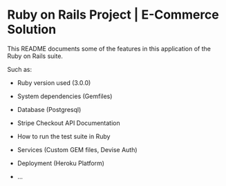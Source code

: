 # Ruby on Rails Project | E-Commerce Solution

This README documents some of the features in this application of the Ruby on Rails suite.

Such as:

* Ruby version used (3.0.0)

* System dependencies (Gemfiles)

* Database (Postgresql)

* Stripe Checkout API Documentation

* How to run the test suite in Ruby

* Services (Custom GEM files, Devise Auth)

* Deployment (Heroku Platform)

* ...
